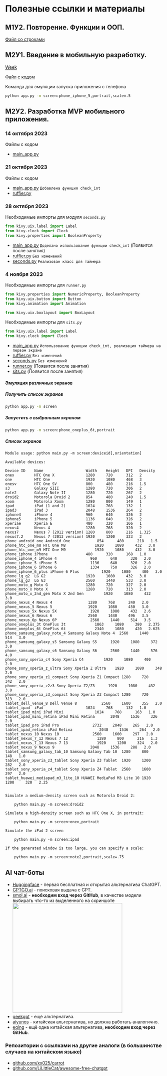 # Полезные ссылки и материалы

## М1У2. Повторение. Функции и ООП.
[Файл со строками](m1s2.txt)

## М2У1. Введение в мобильную разработку.
[Week](https://weeek.net/ru)

[Файл с кодом](m2s1.txt)

Команда для эмуляции запуска приложения с телефона
```bash
python app.py -m screen:phone_iphone_5,portrait,scale=.5
```

## М2У2. Разработка MVP мобильного приложения.
### 14 октября 2023
Файлы с кодом 
- [main_app.py](kivy/main_app_m2s2.txt)

### 21 октября 2023
Файлы с кодом 
- [main_app.py](kivy/main_app_m2s2_1.txt) ```Добавлена функция check_int```
- [ruffier.py](kivy/ruffier_m2s2.txt)

### 28 октября 2023
Необходимые импорты для модуля `seconds.py`
```python
from kivy.uix.label import Label
from kivy.clock import Clock
from kivy.properties import BooleanProperty
```

- [main_app.py](kivy/main_app_m2s3.txt) ```Доделано использование функции check_int``` (Появится после занятия)
- [ruffier.py](kivy/ruffier_m2s2.txt) ```Без изменений```
- [seconds.py](kivy/seconds_m2s3.txt) ```Реализован класс для таймера```

### 4 ноября 2023
Необходимые импорты для `runner.py`
```python
from kivy.properties import NumericProperty, BooleanProperty
from kivy.uix.button import Button
from kivy.animation import Animation

from kivy.uix.boxlayout import BoxLayout
```

Необходимые импорты для `sits.py`
```python
from kivy.uix.label import Label
from kivy.clock import Clock
```

- [main_app.py](kivy/main_app_m2s3.txt) ```Использование функции check_int, реализация таймера на первом экране```
- [ruffier.py](kivy/ruffier_m2s2.txt) ```Без изменений```
- [seconds.py](kivy/seconds_m2s3.txt) ```Без изменений```
- [runner.py](kivy/runner_m2s4.txt) (Появится после занятия)
- [sits.py](kivy/sits_m2s4.txt) (Появится после занятия)


#### Эмуляция различных экранов

##### Получить список экранов
```bash
python app.py -m screen
```

##### Запустить с выбранным экраном
```bash
python app.py -m screen:phone_oneplus_6t,portrait
```

##### Список экранов
```
Module usage: python main.py -m screen:deviceid[,orientation]

Available devices:

Device ID    Name                   Width    Height   DPI   Density
onex         HTC One X              1280     720      312   2
one          HTC One                1920     1080     468   3
onesv        HTC One SV             800      480      216   1.5
s3           Galaxy SIII            1280     720      306   2
note2        Galaxy Note II         1280     720      267   2
droid2       Motorola Droid 2       854      480      240   1.5
xoom         Motorola Xoom          1280     800      149   1
ipad         iPad (1 and 2)         1024     768      132   1
ipad3        iPad 3                 2048     1536     264   2
iphone4      iPhone 4               960      640      326   2
iphone5      iPhone 5               1136     640      326   2
xperiae      Xperia E               480      320      166   1
nexus4       Nexus 4                1280     768      320   2
nexus7       Nexus 7 (2012 version) 1280     800      216   1.325   
nexus7.2     Nexus 7 (2013 version) 1920     1200     323   2
phone_android_one Android One            854      480      218   1.5
phone_htc_one_m8 HTC One M8             1920     1080     432   3.0
phone_htc_one_m9 HTC One M9             1920     1080     432   3.0
phone_iphone iPhone                 480      320      168   1.0
phone_iphone_4 iPhone 4               960      640      320   2.0
phone_iphone_5 iPhone 5               1136     640      320   2.0
phone_iphone_6 iPhone 6               1334     750      326   2.0
phone_iphone_6_plus iPhone 6 Plus          1920     1080     400   3.0
phone_lg_g2  LG G2                  1920     1080     432   3.0
phone_lg_g3  LG G3                  2560     1440     533   3.0
phone_moto_g Moto G                 1280     720      327   2.0
phone_moto_x Moto X                 1280     720      313   2.0
phone_moto_x_2nd_gen Moto X 2nd Gen         1920     1080     432   3.0
phone_nexus_4 Nexus 4                1280     768      240   2.0
phone_nexus_5 Nexus 5                1920     1080     450   3.0
phone_nexus_5x Nexus 5X               1920     1080     432   2.6
phone_nexus_6 Nexus 6                2560     1440     496   3.5
phone_nexus_6p Nexus 6P               2560     1440     514   3.5
phone_oneplus_3t OnePlus 3t             1863     1080     380   2.375
phone_oneplus_6t OnePlus 6t             2340     1080     420   2.625
phone_samsung_galaxy_note_4 Samsung Galaxy Note 4  2560     1440     514   3.0
phone_samsung_galaxy_s5 Samsung Galaxy S5      1920     1080     372   3.0
phone_samsung_galaxy_s6 Samsung Galaxy S6      2560     1440     576   4.0
phone_sony_xperia_c4 Sony Xperia C4         1920     1080     400   2.0
phone_sony_xperia_z_ultra Sony Xperia Z Ultra    1920     1080     348   2.0
phone_sony_xperia_z1_compact Sony Xperia Z1 Compact 1280     720      342   2.0
phone_sony_xperia_z2z3 Sony Xperia Z2/Z3      1920     1080     432   3.0
phone_sony_xperia_z3_compact Sony Xperia Z3 Compact 1280     720      313   2.0
tablet_dell_venue_8 Dell Venue 8           2560     1600     355   2.0
tablet_ipad  iPad                   1024     768      132   1.0
tablet_ipad_mini iPad Mini              1024     768      163   1.0
tablet_ipad_mini_retina iPad Mini Retina       2048     1536     326   2.0
tablet_ipad_pro iPad Pro               2732     2048     265   2.0
tablet_ipad_retina iPad Retina            2048     1536     264   2.0
tablet_nexus_10 Nexus 10               2560     1600     297   2.0
tablet_nexus_7_12 Nexus 7 12             1280     800      216   1.3
tablet_nexus_7_13 Nexus 7 13             1920     1200     324   2.0
tablet_nexus_9 Nexus 9                2048     1536     288   2.0
tablet_samsung_galaxy_tab_10 Samsung Galaxy Tab 10  1280     800      148   1.0     
tablet_sony_xperia_z3_tablet Sony Xperia Z3 Tablet  1920     1200     282   2.0
tablet_sony_xperia_z4_tablet Sony Xperia Z4 Tablet  2560     1600     297   2.0
tablet_huawei_mediapad_m3_lite_10 HUAWEI MediaPad M3 Lite 10 1920     1200     320   2.25


Simulate a medium-density screen such as Motorola Droid 2:

    python main.py -m screen:droid2

Simulate a high-density screen such as HTC One X, in portrait:

    python main.py -m screen:onex,portrait

Simulate the iPad 2 screen

    python main.py -m screen:ipad

If the generated window is too large, you can specify a scale:

    python main.py -m screen:note2,portrait,scale=.75
```


## AI чат-боты
- [Huggingface](https://huggingface.co/chat/) - первая бесплатная и открытая альтернатива ChatGPT.
- [GPTGO.ai](https://gptgo.ai/?hl=ru) - поисковая выдача с GPT.
- [smol.ai](https://smol.ai/) - **необходим вход через GitHub**, в качестве модели выбирать что-то из выделенного на скриншоте
  <img src="https://github.com/L4zzur/l4zzur.github.io/assets/66362624/0b57cac0-de0c-4bd4-a55d-4299d1137633" width="350"/>
- [geekgpt](https://chat.geekgpt.org/) - ещё альтернатива.
- [aiyunos](http://chat3.aiyunos.top) - китайская альтернатива, но должна работать аналогично.
- [eqing](https://chat.eqing.tech) - ещё одна китайская альтернатива, **необходим вход через GitHub**.
### Репозитории с ссылками на другие аналоги (в большинстве случаев на китайском языке)
- [github.com/xx025/carrot](https://github.com/xx025/carrot)
- [github.com/LiLittleCat/awesome-free-chatgpt](https://github.com/LiLittleCat/awesome-free-chatgpt)
